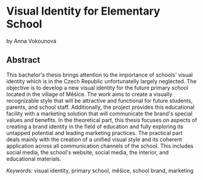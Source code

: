 # Visual Identity for Elementary School

by Anna Vokounová

## Abstract

This bachelor's thesis brings attention to the importance of schools' visual identity which is in the Czech Republic unfortunatelly largely neglected. The objective is to develop a new visual identity for the future primary school located in the village of Měšice. The work aims to create a visually recognizable style that will be attractive and functional for future students, parents, and school staff. Additionally, the project provides this educational facility with a marketing solution that will communicate the brand's special values and benefits. In the theoretical part, this thesis focuses on aspects of creating a brand identity in the field of education and fully exploring its untapped potential and leading marketing practices. The practical part deals mainly with the creation of a unified visual style and its coherent application across all communication channels of the school. This includes social media, the school's website, social media, the interior, and educational materials.


*Keywords:* visual identity, primary school, měšice, school brand, marketing 

